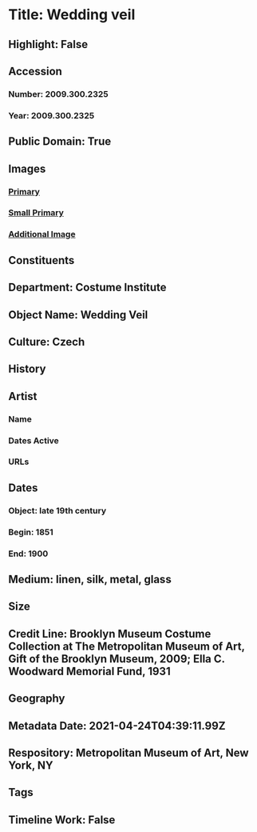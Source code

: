 # Title: Wedding veil
## Highlight: False
## Accession
### Number: 2009.300.2325
### Year: 2009.300.2325
## Public Domain: True
## Images
### [Primary](https://images.metmuseum.org/CRDImages/ci/original/31.2040_CP4.jpg)
### [Small Primary](https://images.metmuseum.org/CRDImages/ci/web-large/31.2040_CP4.jpg)
### [Additional Image](https://images.metmuseum.org/CRDImages/ci/original/31.2040_detail_CP4.jpg)
## Constituents
## Department: Costume Institute
## Object Name: Wedding Veil
## Culture: Czech
## History
## Artist
### Name
### Dates Active
### URLs
## Dates
### Object: late 19th century
### Begin: 1851
### End: 1900
## Medium: linen, silk, metal, glass
## Size
## Credit Line: Brooklyn Museum Costume Collection at The Metropolitan Museum of Art, Gift of the Brooklyn Museum, 2009; Ella C. Woodward Memorial Fund, 1931
## Geography
## Metadata Date: 2021-04-24T04:39:11.99Z
## Respository: Metropolitan Museum of Art, New York, NY
## Tags
## Timeline Work: False